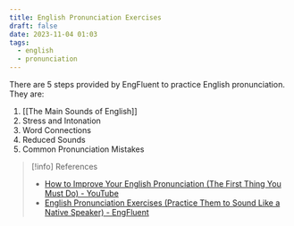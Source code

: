 ```yaml
---
title: English Pronunciation Exercises
draft: false
date: 2023-11-04 01:03
tags:
  - english
  - pronunciation
---
```


There are 5 steps provided by EngFluent to practice English pronunciation. They are:
1. [[The Main Sounds of English]]
2. Stress and Intonation
3. Word Connections
4. Reduced Sounds
5. Common Pronunciation Mistakes

> [!info] References
> - [How to Improve Your English Pronunciation (The First Thing You Must Do) - YouTube](https://www.youtube.com/watch?v=5l-fo-d0gt8)
> - [English Pronunciation Exercises (Practice Them to Sound Like a Native Speaker) - EngFluent](https://engfluent.com/english-pronunciation-exercises)
